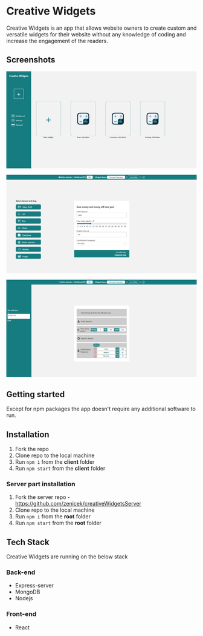 # Creative Widgets

Creative Widgets is an app that allows website owners to create custom and versatile widgets for their website without any knowledge of coding and increase the engagement of the readers.

## Screenshots

![image-20211210162531620](./images/image-20211210162531620.png)

![image-20211210162615502](./images/image-20211210162615502.png)

![image-20211210162639863](./images/image-20211210162639863.png)

## Getting started

Except for npm packages the app doesn't require any additional software to run.

## Installation

1. Fork the repo
2. Clone repo to the local machine
3. Run `npm i` from the **client** folder
4. Run `npm start` from the **client** folder

### Server part installation

1. Fork the server repo - https://github.com/zenicek/creativeWidgetsServer
2. Clone repo to the local machine
3. Run `npm i` from the **root** folder
4. Run `npm start` from the **root** folder

## Tech Stack

Creative Widgets are running on the below stack

### Back-end

- Express-server
- MongoDB
- Nodejs

### Front-end

- React
